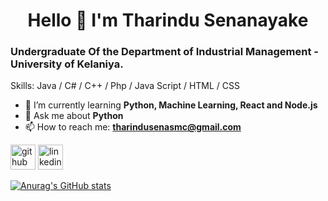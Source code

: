 <h1 align="center">Hello 👋 I'm Tharindu Senanayake</h1>
<h3> Undergraduate Of the Department of Industrial Management - University of Kelaniya.</h3>

Skills: Java / C# / C++ / Php / Java Script / HTML / CSS

- 🌱 I’m currently learning **Python, Machine Learning, React and Node.js** 
- 💬 Ask me about **Python**
- 📫 How to reach me: **tharindusenasmc@gmail.com**


[<img src='https://cdn.jsdelivr.net/npm/simple-icons@3.0.1/icons/github.svg' alt='github' height='40'>](https://github.com/https://github.com/Thari-TES)  [<img src='https://cdn.jsdelivr.net/npm/simple-icons@3.0.1/icons/linkedin.svg' alt='linkedin' height='40'>](https://www.linkedin.com/in/www.linkedin.com/in/tharindu-senanayake-3033a01aa/)  



 





[![Anurag's GitHub stats](https://github-readme-stats.vercel.app/api?username=Thari-TES)](https://github.com/anuraghazra/github-readme-stats)
